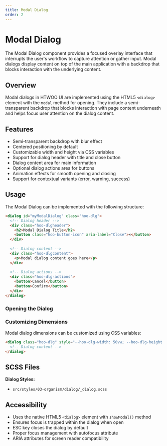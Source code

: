 ```yaml
---
title: Modal Dialog
order: 2
---
```


# Modal Dialog

The Modal Dialog component provides a focused overlay interface that interrupts the user's workflow to capture attention or gather input. Modal dialogs display content on top of the main application with a backdrop that blocks interaction with the underlying content.

## Overview

Modal dialogs in HTWOO UI are implemented using the HTML5 `<dialog>` element with the `modal` method for opening. They include a semi-transparent backdrop that blocks interaction with page content underneath and helps focus user attention on the dialog content.

## Features

- Semi-transparent backdrop with blur effect
- Centered positioning by default
- Customizable width and height via CSS variables
- Support for dialog header with title and close button
- Dialog content area for main information
- Optional dialog actions area for buttons
- Animation effects for smooth opening and closing
- Support for contextual variants (error, warning, success)

## Usage

The Modal Dialog can be implemented with the following structure:

```html
<dialog id="myModalDialog" class="hoo-dlg">
  <!-- Dialog header -->
  <div class="hoo-dlgheader">
    <h2>Modal Dialog Title</h2>
    <button class="hoo-button-icon" aria-label="Close">×</button>
  </div>
  
  <!-- Dialog content -->
  <div class="hoo-dlgcontent">
    <p>Modal dialog content goes here</p>
  </div>
  
  <!-- Dialog actions -->
  <div class="hoo-dlg-actions">
    <button>Cancel</button>
    <button>Confirm</button>
  </div>
</dialog>
```

### Opening the Dialog

### Customizing Dimensions

Modal dialog dimensions can be customized using CSS variables:

```html
<dialog class="hoo-dlg" style="--hoo-dlg-width: 50vw; --hoo-dlg-height: auto">
  <!-- Dialog content -->
</dialog>
```

## SCSS Files

**Dialog Styles:**
- `src/styles/03-organism/dialog/_dialog.scss`

## Accessibility

- Uses the native HTML5 `<dialog>` element with `showModal()` method
- Ensures focus is trapped within the dialog when open
- ESC key closes the dialog by default
- Proper focus management with autofocus attribute
- ARIA attributes for screen reader compatibility
